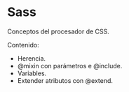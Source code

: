 # Sass

Conceptos del procesador de CSS.

Contenido: 
* Herencia.
* @mixin con parámetros e @include.
* Variables.
* Extender atributos con @extend.
